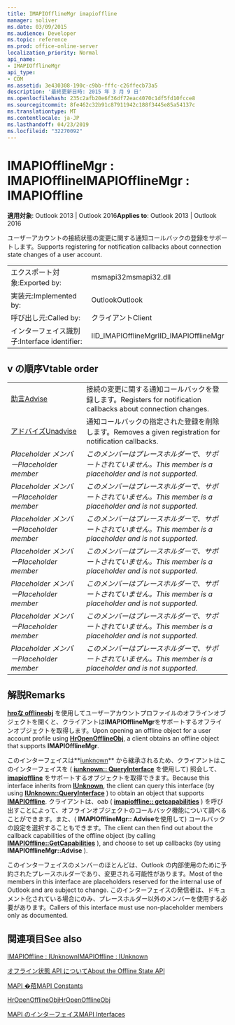 ```yaml
---
title: IMAPIOfflineMgr imapioffline
manager: soliver
ms.date: 03/09/2015
ms.audience: Developer
ms.topic: reference
ms.prod: office-online-server
localization_priority: Normal
api_name:
- IMAPIOfflineMgr
api_type:
- COM
ms.assetid: 3e430308-190c-c9bb-fffc-c26ffecb73a5
description: '最終更新日時: 2015 年 3 月 9 日'
ms.openlocfilehash: 235c2afb20e6f36df72eac4070c1df5fd10fcce8
ms.sourcegitcommit: 8fe462c32b91c87911942c188f3445e85a54137c
ms.translationtype: MT
ms.contentlocale: ja-JP
ms.lasthandoff: 04/23/2019
ms.locfileid: "32270092"
---
```

# <a name="imapiofflinemgr--imapioffline"></a><span data-ttu-id="62fa0-103">IMAPIOfflineMgr : IMAPIOffline</span><span class="sxs-lookup"><span data-stu-id="62fa0-103">IMAPIOfflineMgr : IMAPIOffline</span></span>

  
  
<span data-ttu-id="62fa0-104">**適用対象**: Outlook 2013 | Outlook 2016</span><span class="sxs-lookup"><span data-stu-id="62fa0-104">**Applies to**: Outlook 2013 | Outlook 2016</span></span> 
  
<span data-ttu-id="62fa0-105">ユーザーアカウントの接続状態の変更に関する通知コールバックの登録をサポートします。</span><span class="sxs-lookup"><span data-stu-id="62fa0-105">Supports registering for notification callbacks about connection state changes of a user account.</span></span>
  
|||
|:-----|:-----|
|<span data-ttu-id="62fa0-106">エクスポート対象:</span><span class="sxs-lookup"><span data-stu-id="62fa0-106">Exported by:</span></span>  <br/> |<span data-ttu-id="62fa0-107">msmapi32</span><span class="sxs-lookup"><span data-stu-id="62fa0-107">msmapi32.dll</span></span>  <br/> |
|<span data-ttu-id="62fa0-108">実装元:</span><span class="sxs-lookup"><span data-stu-id="62fa0-108">Implemented by:</span></span>  <br/> |<span data-ttu-id="62fa0-109">Outlook</span><span class="sxs-lookup"><span data-stu-id="62fa0-109">Outlook</span></span>  <br/> |
|<span data-ttu-id="62fa0-110">呼び出し元:</span><span class="sxs-lookup"><span data-stu-id="62fa0-110">Called by:</span></span>  <br/> |<span data-ttu-id="62fa0-111">クライアント</span><span class="sxs-lookup"><span data-stu-id="62fa0-111">Client</span></span>  <br/> |
|<span data-ttu-id="62fa0-112">インターフェイス識別子:</span><span class="sxs-lookup"><span data-stu-id="62fa0-112">Interface identifier:</span></span>  <br/> |<span data-ttu-id="62fa0-113">IID_IMAPIOfflineMgr</span><span class="sxs-lookup"><span data-stu-id="62fa0-113">IID_IMAPIOfflineMgr</span></span>  <br/> |
   
## <a name="vtable-order"></a><span data-ttu-id="62fa0-114">v の順序</span><span class="sxs-lookup"><span data-stu-id="62fa0-114">Vtable order</span></span>

|||
|:-----|:-----|
|[<span data-ttu-id="62fa0-115">助言</span><span class="sxs-lookup"><span data-stu-id="62fa0-115">Advise</span></span>](imapiofflinemgr-advise.md) <br/> |<span data-ttu-id="62fa0-116">接続の変更に関する通知コールバックを登録します。</span><span class="sxs-lookup"><span data-stu-id="62fa0-116">Registers for notification callbacks about connection changes.</span></span>  <br/> |
|[<span data-ttu-id="62fa0-117">アドバイズ</span><span class="sxs-lookup"><span data-stu-id="62fa0-117">Unadvise</span></span>](imapiofflinemgr-unadvise.md) <br/> |<span data-ttu-id="62fa0-118">通知コールバックの指定された登録を削除します。</span><span class="sxs-lookup"><span data-stu-id="62fa0-118">Removes a given registration for notification callbacks.</span></span>  <br/> |
| <span data-ttu-id="62fa0-119">*Placeholder メンバー*</span><span class="sxs-lookup"><span data-stu-id="62fa0-119">*Placeholder member*</span></span>  <br/> | <span data-ttu-id="62fa0-120">*このメンバーはプレースホルダーで、サポートされていません。*</span><span class="sxs-lookup"><span data-stu-id="62fa0-120">*This member is a placeholder and is not supported.*</span></span>  <br/> |
| <span data-ttu-id="62fa0-121">*Placeholder メンバー*</span><span class="sxs-lookup"><span data-stu-id="62fa0-121">*Placeholder member*</span></span>  <br/> | <span data-ttu-id="62fa0-122">*このメンバーはプレースホルダーで、サポートされていません。*</span><span class="sxs-lookup"><span data-stu-id="62fa0-122">*This member is a placeholder and is not supported.*</span></span>  <br/> |
| <span data-ttu-id="62fa0-123">*Placeholder メンバー*</span><span class="sxs-lookup"><span data-stu-id="62fa0-123">*Placeholder member*</span></span>  <br/> | <span data-ttu-id="62fa0-124">*このメンバーはプレースホルダーで、サポートされていません。*</span><span class="sxs-lookup"><span data-stu-id="62fa0-124">*This member is a placeholder and is not supported.*</span></span>  <br/> |
| <span data-ttu-id="62fa0-125">*Placeholder メンバー*</span><span class="sxs-lookup"><span data-stu-id="62fa0-125">*Placeholder member*</span></span>  <br/> | <span data-ttu-id="62fa0-126">*このメンバーはプレースホルダーで、サポートされていません。*</span><span class="sxs-lookup"><span data-stu-id="62fa0-126">*This member is a placeholder and is not supported.*</span></span>  <br/> |
| <span data-ttu-id="62fa0-127">*Placeholder メンバー*</span><span class="sxs-lookup"><span data-stu-id="62fa0-127">*Placeholder member*</span></span>  <br/> | <span data-ttu-id="62fa0-128">*このメンバーはプレースホルダーで、サポートされていません。*</span><span class="sxs-lookup"><span data-stu-id="62fa0-128">*This member is a placeholder and is not supported.*</span></span>  <br/> |
| <span data-ttu-id="62fa0-129">*Placeholder メンバー*</span><span class="sxs-lookup"><span data-stu-id="62fa0-129">*Placeholder member*</span></span>  <br/> | <span data-ttu-id="62fa0-130">*このメンバーはプレースホルダーで、サポートされていません。*</span><span class="sxs-lookup"><span data-stu-id="62fa0-130">*This member is a placeholder and is not supported.*</span></span>  <br/> |
| <span data-ttu-id="62fa0-131">*Placeholder メンバー*</span><span class="sxs-lookup"><span data-stu-id="62fa0-131">*Placeholder member*</span></span>  <br/> | <span data-ttu-id="62fa0-132">*このメンバーはプレースホルダーで、サポートされていません。*</span><span class="sxs-lookup"><span data-stu-id="62fa0-132">*This member is a placeholder and is not supported.*</span></span>  <br/> |
   
## <a name="remarks"></a><span data-ttu-id="62fa0-133">解説</span><span class="sxs-lookup"><span data-stu-id="62fa0-133">Remarks</span></span>

<span data-ttu-id="62fa0-134">**[hroな offlineobj](hropenofflineobj.md)** を使用してユーザーアカウントプロファイルのオフラインオブジェクトを開くと、クライアントは**IMAPIOfflineMgr**をサポートするオフラインオブジェクトを取得します。</span><span class="sxs-lookup"><span data-stu-id="62fa0-134">Upon opening an offline object for a user account profile using **[HrOpenOfflineObj](hropenofflineobj.md)**, a client obtains an offline object that supports **IMAPIOfflineMgr**.</span></span> 
  
<span data-ttu-id="62fa0-135">このインターフェイスは**[iunknown](https://msdn.microsoft.com/library/ms680509%28v=VS.85%29.aspx)** から継承されるため、クライアントはこのインターフェイスを ( **[iunknown:: QueryInterface](https://msdn.microsoft.com/library/ms682521%28v=VS.85%29.aspx)** を使用して) 照会して、 **[imapioffline](imapiofflineiunknown.md)** をサポートするオブジェクトを取得できます。</span><span class="sxs-lookup"><span data-stu-id="62fa0-135">Because this interface inherits from **[IUnknown](https://msdn.microsoft.com/library/ms680509%28v=VS.85%29.aspx)**, the client can query this interface (by using **[IUnknown::QueryInterface](https://msdn.microsoft.com/library/ms682521%28v=VS.85%29.aspx)** ) to obtain an object that supports **[IMAPIOffline](imapiofflineiunknown.md)**.</span></span> <span data-ttu-id="62fa0-136">クライアントは、oab ( **[imapioffline:: getcapabilities](imapioffline-getcapabilities.md)** ) を呼び出すことによって、オフラインオブジェクトのコールバック機能について調べることができます。また、( **IMAPIOfflineMgr:: Advise**を使用して) コールバックの設定を選択することもできます。</span><span class="sxs-lookup"><span data-stu-id="62fa0-136">The client can then find out about the callback capabilities of the offline object (by calling **[IMAPIOffline::GetCapabilities](imapioffline-getcapabilities.md)** ), and choose to set up callbacks (by using **IMAPIOfflineMgr::Advise** ).</span></span> 
  
<span data-ttu-id="62fa0-137">このインターフェイスのメンバーのほとんどは、Outlook の内部使用のために予約されたプレースホルダーであり、変更される可能性があります。</span><span class="sxs-lookup"><span data-stu-id="62fa0-137">Most of the members in this interface are placeholders reserved for the internal use of Outlook and are subject to change.</span></span> <span data-ttu-id="62fa0-138">このインターフェイスの発信者は、ドキュメント化されている場合にのみ、プレースホルダー以外のメンバーを使用する必要があります。</span><span class="sxs-lookup"><span data-stu-id="62fa0-138">Callers of this interface must use non-placeholder members only as documented.</span></span>
  
## <a name="see-also"></a><span data-ttu-id="62fa0-139">関連項目</span><span class="sxs-lookup"><span data-stu-id="62fa0-139">See also</span></span>



[<span data-ttu-id="62fa0-140">IMAPIOffline : IUnknown</span><span class="sxs-lookup"><span data-stu-id="62fa0-140">IMAPIOffline : IUnknown</span></span>](imapiofflineiunknown.md)


[<span data-ttu-id="62fa0-141">オフライン状態 API について</span><span class="sxs-lookup"><span data-stu-id="62fa0-141">About the Offline State API</span></span>](about-the-offline-state-api.md)
  
[<span data-ttu-id="62fa0-142">MAPI �萔</span><span class="sxs-lookup"><span data-stu-id="62fa0-142">MAPI Constants</span></span>](mapi-constants.md)
  
[<span data-ttu-id="62fa0-143">HrOpenOfflineObj</span><span class="sxs-lookup"><span data-stu-id="62fa0-143">HrOpenOfflineObj</span></span>](hropenofflineobj.md)
  
[<span data-ttu-id="62fa0-144">MAPI のインターフェイス</span><span class="sxs-lookup"><span data-stu-id="62fa0-144">MAPI Interfaces</span></span>](mapi-interfaces.md)

